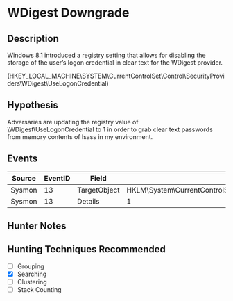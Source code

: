 # WDigest Downgrade
## Description
Windows 8.1 introduced a registry setting that allows for disabling the storage of the user’s logon credential in clear text for the WDigest provider.

(HKEY_LOCAL_MACHINE\SYSTEM\CurrentControlSet\Control\SecurityProviders\WDigest\UseLogonCredential)


## Hypothesis
Adversaries are updating the registry value of \WDigest\UseLogonCredential to 1 in order to grab clear text passwords from memory contents of lsass in my environment.


## Events

| Source | EventID | Field | Details | Reference | 
|--------|---------|-------|--------|-----------| 
| Sysmon | 13 | TargetObject | HKLM\System\CurrentControlSet\Control\SecurityProviders\WDigest\UseLogonCredential | Cyb3rWard0g |
| Sysmon | 13 | Details | 1 | Cyb3rWard0g |


## Hunter Notes
 

## Hunting Techniques Recommended

- [ ] Grouping
- [x] Searching
- [ ] Clustering
- [ ] Stack Counting
